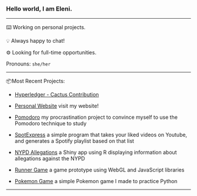 ### Hello world, I am Eleni.

***

⌨️️ Working on personal projects.

💡 Always happy to chat!

⚙️ Looking for full-time opportunities.

Pronouns: `she/her`

***

📦Most Recent Projects:
- [Hyperledger - Cactus Contribution](https://github.com/hyperledger/cactus)

- [Personal Website](https://epartakki.github.io/elenipartakki/) visit my website!

- [Pomodoro](https://github.com/epartakki/pomodoro) my procrastination project to convince myself to use the Pomodoro technique to study

- [SpotExpress](https://github.com/epartakki/spotexpress) a simple program that takes your liked videos on Youtube, and generates a Spotify playlist based on that list

- [NYPD Allegations](https://github.com/mariumtapal/sds235-final-project) a Shiny app using R displaying information about allegations against the NYPD

- [Runner Game](https://github.com/epartakki/runnergame) a game prototype using WebGL and JavaScript libraries

- [Pokemon Game](https://github.com/epartakki/pokemongame) a simple Pokemon game I made to practice Python
 
***
